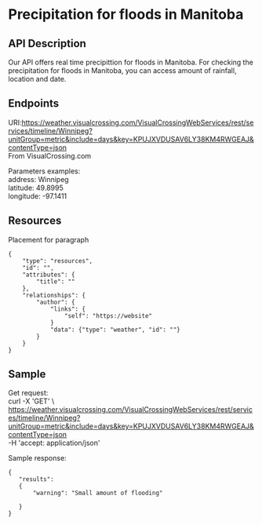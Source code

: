 # Precipitation for floods in Manitoba

## API Description  
Our API offers real time precipittion for floods in Manitoba. For checking the precipitation for floods in Manitoba, you can access amount of rainfall, location and date.

## Endpoints
URI:https://weather.visualcrossing.com/VisualCrossingWebServices/rest/services/timeline/Winnipeg?unitGroup=metric&include=days&key=KPUJXVDUSAV6LY38KM4RWGEAJ&contentType=json<br>
From VisualCrossing.com<br>

Parameters examples:<br>
address: Winnipeg<br>
latitude: 49.8995<br>
longitude: -97.1411

## Resources

Placement for paragraph

```
{ 
    "type": "resources",
    "id": "",
    "attributes": {
        "title": ""
    },
    "relationships": {
        "author": {
            "links": {
                "self": "https://website"
            }
            "data": {"type": "weather", "id": ""}
        }
    }
} 
```


## Sample

Get request:<br>
curl -X 'GET' \ <br>
https://weather.visualcrossing.com/VisualCrossingWebServices/rest/services/timeline/Winnipeg?unitGroup=metric&include=days&key=KPUJXVDUSAV6LY38KM4RWGEAJ&contentType=json<br>
 -H 'accept: application/json'<br>
 
 Sample response:<br>
 
 ```
{
    "results":
    {
        "warning": "Small amount of flooding"
        
    }
}
```
